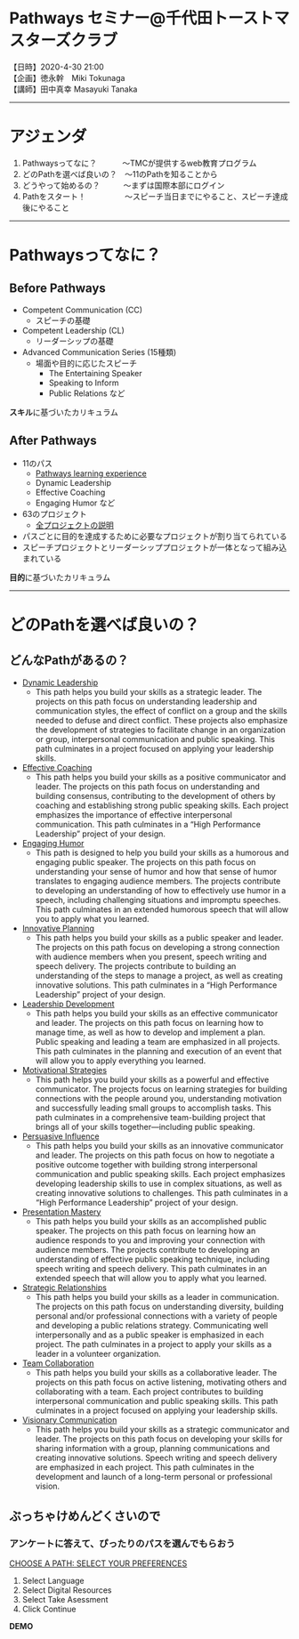 # Pathways セミナー@千代田トーストマスターズクラブ
  
【日時】2020-4-30 21:00  
【企画】徳永幹　Miki Tokunaga  
【講師】田中真幸 Masayuki Tanaka  
  
---
  
# アジェンダ
  
1. Pathwaysってなに？　　　  ～TMCが提供するweb教育プログラム
1. どのPathを選べば良いの？　～11のPathを知ることから
1. どうやって始めるの？　　　～まずは国際本部にログイン
1. Pathをスタート！　　　　　～スピーチ当日までにやること、スピーチ達成後にやること
  
---
  
# Pathwaysってなに？
  
## Before Pathways
  
- Competent Communication (CC)
    - スピーチの基礎
- Competent Leadership (CL)
    - リーダーシップの基礎
- Advanced Communication Series (15種類)
    - 場面や目的に応じたスピーチ
        - The Entertaining Speaker
        - Speaking to Inform
        - Public Relations など
  
**スキル**に基づいたカリキュラム

## After Pathways

- 11のパス
    - [Pathways learning experience](https://www.toastmasters.org/pathways-overview)
    - Dynamic Leadership
    - Effective Coaching
    - Engaging Humor など
- 63のプロジェクト
    - [全プロジェクトの説明](https://drive.google.com/drive/folders/1letZ6R89GIyj7-Phhay9eUUyaDllfTxs)
- パスごとに目的を達成するために必要なプロジェクトが割り当てられている
- スピーチプロジェクトとリーダーシッププロジェクトが一体となって組み込まれている
  
**目的**に基づいたカリキュラム
  
---
  
# どのPathを選べば良いの？
  
## どんなPathがあるの？
  
- [Dynamic Leadership](https://www.toastmasters.org/pathways-overview/pathways-dynamic-leadership-path)
    - This path helps you build your skills as a strategic leader. The projects on this path focus on understanding leadership and communication styles, the effect of conflict on a group and the skills needed to defuse and direct conflict. These projects also emphasize the development of strategies to facilitate change in an organization or group, interpersonal communication and public speaking. This path culminates in a project focused on applying your leadership skills.
- [Effective Coaching](https://www.toastmasters.org/pathways-overview/pathways-effective-coaching-path)
    - This path helps you build your skills as a positive communicator and leader. The projects on this path focus on understanding and building consensus, contributing to the development of others by coaching and establishing strong public speaking skills. Each project emphasizes the importance of effective interpersonal communication. This path culminates in a “High Performance Leadership” project of your design.
- [Engaging Humor](https://www.toastmasters.org/pathways-overview/pathways-engaging-humor-path)
    - This path is designed to help you build your skills as a humorous and engaging public speaker. The projects on this path focus on understanding your sense of humor and how that sense of humor translates to engaging audience members. The projects contribute to developing an understanding of how to effectively use humor in a speech, including challenging situations and impromptu speeches. This path culminates in an extended humorous speech that will allow you to apply what you learned.
- [Innovative Planning](https://www.toastmasters.org/pathways-overview/pathways-innovative-planning-path)
    - This path helps you build your skills as a public speaker and leader. The projects on this path focus on developing a strong connection with audience members when you present, speech writing and speech delivery. The projects contribute to building an understanding of the steps to manage a project, as well as creating innovative solutions. This path culminates in a “High Performance Leadership” project of your design.
- [Leadership Development](https://www.toastmasters.org/pathways-overview/pathways-leadership-development-path)
    - This path helps you build your skills as an effective communicator and leader. The projects on this path focus on learning how to manage time, as well as how to develop and implement a plan. Public speaking and leading a team are emphasized in all projects. This path culminates in the planning and execution of an event that will allow you to apply everything you learned.
- [Motivational Strategies](https://www.toastmasters.org/pathways-overview/pathways-motivational-strategies-path)
    - This path helps you build your skills as a powerful and effective communicator. The projects focus on learning strategies for building connections with the people around you, understanding motivation and successfully leading small groups to accomplish tasks. This path culminates in a comprehensive team-building project that brings all of your skills together—including public speaking.
- [Persuasive Influence](https://www.toastmasters.org/pathways-overview/pathways-persuasive-influence-path)
    - This path helps you build your skills as an innovative communicator and leader. The projects on this path focus on how to negotiate a positive outcome together with building strong interpersonal communication and public speaking skills. Each project emphasizes developing leadership skills to use in complex situations, as well as creating innovative solutions to challenges. This path culminates in a “High Performance Leadership” project of your design.
- [Presentation Mastery](https://www.toastmasters.org/pathways-overview/pathways-presentation-mastery-path)
    - This path helps you build your skills as an accomplished public speaker. The projects on this path focus on learning how an audience responds to you and improving your connection with audience members. The projects contribute to developing an understanding of effective public speaking technique, including speech writing and speech delivery. This path culminates in an extended speech that will allow you to apply what you learned.
- [Strategic Relationships](https://www.toastmasters.org/pathways-overview/pathways-strategic-relationships-path)
    - This path helps you build your skills as a leader in communication. The projects on this path focus on understanding diversity, building personal and/or professional connections with a variety of people and developing a public relations strategy. Communicating well interpersonally and as a public speaker is emphasized in each project. The path culminates in a project to apply your skills as a leader in a volunteer organization.
- [Team Collaboration](https://www.toastmasters.org/pathways-overview/pathways-team-collaboration-path)
    - This path helps you build your skills as a collaborative leader. The projects on this path focus on active listening, motivating others and collaborating with a team. Each project contributes to building interpersonal communication and public speaking skills. This path culminates in a project focused on applying your leadership skills.
- [Visionary Communication](https://www.toastmasters.org/pathways-overview/pathways-visionary-communication-path)
    - This path helps you build your skills as a strategic communicator and leader. The projects on this path focus on developing your skills for sharing information with a group, planning communications and creating innovative solutions. Speech writing and speech delivery are emphasized in each project. This path culminates in the development and launch of a long-term personal or professional vision.
  
## ぶっちゃけめんどくさいので
### アンケートに答えて、ぴったりのパスを選んでもらおう

[CHOOSE A PATH: SELECT YOUR PREFERENCES](https://www.toastmasters.org/start-pathways/select-your-preference)

1. Select Language
1. Select Digital Resources
1. Select Take Asessment
1. Click Continue
  
**DEMO**
